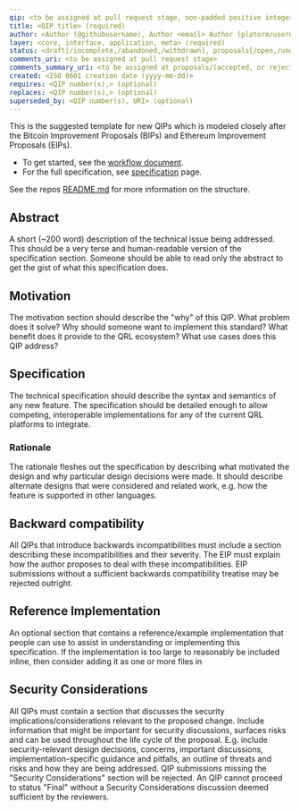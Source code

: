 ```yaml
---
qip: <to be assigned at pull request stage, non-padded positive integer>
title: <QIP title> (required)
author: <Author (@githubusername), Author <email> Author (platorm/username), Author> (required, can be plural, format defined in order of preference)
layer: <core, interface, application, meta> (required)
status: <draft[/incomplete,/abandoned,/withdrawn], proposals[/open,/under_discussion,/accepted[/available,/in_development,/awaiting_hardfork,/completed]/deferred,/rejected]> (required)
comments_uri: <to be assigned at pull request stage>
comments_summary_uri: <to be assigned at proposals/(accepted, or rejected) stage> 
created: <ISO 8601 creation date (yyyy-mm-dd)>
requires: <QIP number(s),> (optional)
replaces: <QIP number(s),> (optional)
superseded_by: <QIP number(s), URI> (optional)
---
```


This is the suggested template for new QIPs which is modeled closely after the Bitcoin Improvement Proposals (BIPs) and Ethereum Improvement Proposals (EIPs).

- To get started, see the [workflow document](qip-workflow.md).
- For the full specification, see [specification](qip-specification.md) page.

See the repos [README.md](README.md) for more information on the structure.

## Abstract

A short (~200 word) description of the technical issue being addressed. This should be a very terse and human-readable version of the specification section. Someone should be able to read only the abstract to get the gist of what this specification does.

## Motivation

The motivation section should describe the "why" of this QIP. What problem does it solve? Why should someone want to implement this standard? What benefit does it provide to the QRL ecosystem? What use cases does this QIP address?

## Specification

The technical specification should describe the syntax and semantics of any new feature. The specification should be detailed enough to allow competing, interoperable implementations for any of the current QRL platforms to integrate.

### Rationale

The rationale fleshes out the specification by describing what motivated the design and why particular design decisions were made. It should describe alternate designs that were considered and related work, e.g. how the feature is supported in other languages.

## Backward compatibility

All QIPs that introduce backwards incompatibilities must include a section describing these incompatibilities and their severity. The EIP must explain how the author proposes to deal with these incompatibilities. EIP submissions without a sufficient backwards compatibility treatise may be rejected outright.

## Reference Implementation

An optional section that contains a reference/example implementation that people can use to assist in understanding or implementing this specification. If the implementation is too large to reasonably be included inline, then consider adding it as one or more files in

## Security Considerations

All QIPs must contain a section that discusses the security implications/considerations relevant to the proposed change. Include information that might be important for security discussions, surfaces risks and can be used throughout the life cycle of the proposal. E.g. include security-relevant design decisions, concerns, important discussions, implementation-specific guidance and pitfalls, an outline of threats and risks and how they are being addressed. QIP submissions missing the "Security Considerations" section will be rejected. An QIP cannot proceed to status "Final" without a Security Considerations discussion deemed sufficient by the reviewers.